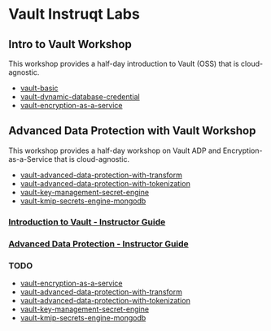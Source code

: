 # Vault Instruqt Labs

## Intro to Vault Workshop
This workshop provides a half-day introduction to Vault (OSS) that is cloud-agnostic.

* [vault-basic](https://play.instruqt.com/hashicorp/tracks/vault-basics)
* [vault-dynamic-database-credential](https://play.instruqt.com/hashicorp/tracks/vault-dynamic-database-credentials)
* [vault-encryption-as-a-service](https://play.instruqt.com/hashicorp/tracks/vault-encryption-as-a-service)

## Advanced Data Protection with Vault Workshop
This workshop provides a half-day workshop on Vault ADP and Encryption-as-a-Service that is cloud-agnostic.

* [vault-advanced-data-protection-with-transform](https://play.instruqt.com/hashicorp/tracks/vault-advanced-data-protection-with-transform)
* [vault-advanced-data-protection-with-tokenization](https://play.instruqt.com/hashicorp/tracks/vault-advanced-data-protection-with-tokenization)
* [vault-key-management-secret-engine](https://play.instruqt.com/hashicorp/tracks/vault-key-management-secret-engine)
* [vault-kmip-secrets-engine-mongodb](https://play.instruqt.com/hashicorp/tracks/vault-kmip-secrets-engine-mongodb)

### [Introduction to Vault - Instructor Guide](https://github.com/hashicorp/field-workshops-vault/blob/main/instructor-guides/intro_to_vault_INSTRUCTOR_GUIDE.md#hands-on-labs)
### [Advanced Data Protection - Instructor Guide](https://github.com/hashicorp/field-workshops-vault/blob/main/instructor-guides/advanced_data_protection_INSTRUCTOR_GUIDE.md#hands-on-labs)


### TODO
* [vault-encryption-as-a-service](https://play.instruqt.com/hashicorp/tracks/vault-encryption-as-a-service)
* [vault-advanced-data-protection-with-transform](https://play.instruqt.com/hashicorp/tracks/vault-advanced-data-protection-with-transform)
* [vault-advanced-data-protection-with-tokenization](https://play.instruqt.com/hashicorp/tracks/vault-advanced-data-protection-with-tokenization)
* [vault-key-management-secret-engine](https://play.instruqt.com/hashicorp/tracks/vault-key-management-secret-engine)
* [vault-kmip-secrets-engine-mongodb](https://play.instruqt.com/hashicorp/tracks/vault-kmip-secrets-engine-mongodb)
